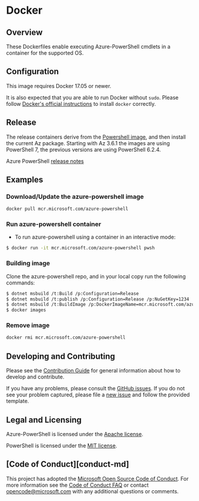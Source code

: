# Docker


## Overview
These Dockerfiles enable executing Azure-PowerShell cmdlets in a container for the supported OS.

## Configuration
This image requires Docker 17.05 or newer.

It is also expected that you are able to run Docker without `sudo`.
Please follow [Docker's official instructions][install] to install `docker` correctly.

[install]: https://docs.docker.com/engine/installation/


## Release

The release containers derive from the [Powershell image][powershell image], and then install the current Az package. Starting with Az 3.6.1 the images are using PowerShell 7, the previous versions are using PowerShell 6.2.4.

[powershell image]: https://hub.docker.com/_/microsoft-powershell

Azure PowerShell [release notes](https://docs.microsoft.com/en-us/powershell/azure/release-notes-azureps)

## Examples

### Download/Update the azure-powershell image

```sh
docker pull mcr.microsoft.com/azure-powershell
```

### Run azure-powershell container

- To run azure-powershell using a container in an interactive mode:

```sh
$ docker run -it mcr.microsoft.com/azure-powershell pwsh 
```

### Building image

Clone the azure-powershell repo, and in your local copy run the following commands:

```sh
$ dotnet msbuild /t:Build /p:Configuration=Release
$ dotnet msbuild /t:publish /p:Configuration=Release /p:NuGetKey=1234
$ dotnet msbuild /t:BuildImage /p:DockerImageName=mcr.microsoft.com/azure-powershell
$ docker images
```

### Remove image

```sh
docker rmi mcr.microsoft.com/azure-powershell
```

## Developing and Contributing

Please see the [Contribution Guide][] for general information about how to develop and contribute.

If you have any problems, please consult the [GitHub issues][].
If you do not see your problem captured, please file a [new issue][] and follow the provided template.

[Contribution Guide]: https://github.com/Azure/azure-powershell/blob/master/CONTRIBUTING.md
[GitHub issues]: https://github.com/Azure/azure-powershell/issues
[new issue]:https://aka.ms/azpsissue


## Legal and Licensing

Azure-PowerShell is licensed under the [Apache license][].

[Apache license]: https://github.com/Azure/azure-powershell/blob/master/LICENSE.txt


PowerShell is licensed under the [MIT license][].

[MIT license]: https://github.com/PowerShell/PowerShell/blob/master/LICENSE.txt

## [Code of Conduct][conduct-md]

This project has adopted the [Microsoft Open Source Code of Conduct][conduct-code].
For more information see the [Code of Conduct FAQ][conduct-FAQ] or contact [opencode@microsoft.com][conduct-email] with any additional questions or comments.

[conduct-code]: http://opensource.microsoft.com/codeofconduct/
[conduct-FAQ]: http://opensource.microsoft.com/codeofconduct/faq/
[conduct-email]: mailto:opencode@microsoft.com
